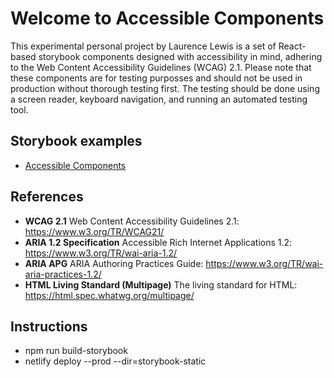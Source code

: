 # Welcome to Accessible Components

This experimental personal project by Laurence Lewis is a set of React-based storybook components designed with accessibility in mind, adhering to the Web Content Accessibility Guidelines (WCAG) 2.1. Please note that these components are for testing purposses and should not be used in production without thorough testing first. The testing should be done using a screen reader, keyboard navigation, and running an automated testing tool.

## Storybook examples
- [Accessible Components](https://react-accessible-component-project.netlify.app/?path=/docs/accessiblecomponents-introduction--docs)

## References
- **WCAG 2.1** Web Content Accessibility Guidelines 2.1: https://www.w3.org/TR/WCAG21/
- **ARIA 1.2 Specification** Accessible Rich Internet Applications 1.2: https://www.w3.org/TR/wai-aria-1.2/
- **ARIA APG** ARIA Authoring Practices Guide: https://www.w3.org/TR/wai-aria-practices-1.2/
- **HTML Living Standard (Multipage)** The living standard for HTML: https://html.spec.whatwg.org/multipage/

## Instructions
 - npm run build-storybook
 - netlify deploy --prod --dir=storybook-static
